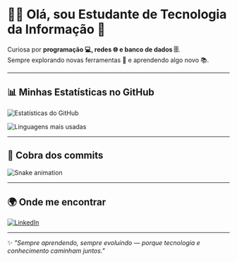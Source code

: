 # 👨‍💻 Olá, sou Estudante de **Tecnologia da Informação** 🚀
Curiosa por **programação 💻, redes 🌐 e banco de dados 🗄️**.  
Sempre explorando novas ferramentas 🔧 e aprendendo algo novo 📚.  

---

## 📊 Minhas Estatísticas no GitHub
![Estatísticas do GitHub](https://github-readme-stats.vercel.app/api?username=RaissaSouza06&show_icons=true&theme=tokyonight)  

![Linguagens mais usadas](https://github-readme-stats.vercel.app/api/top-langs/?username=RaissaSouza06&layout=compact&theme=tokyonight)

---

## 🐍 Cobra dos commits
![Snake animation](https://github.com/SEU-USUARIO/SEU-USUARIO/blob/output/github-contribution-grid-snake.svg)

---

## 🌍 Onde me encontrar
[![LinkedIn](https://img.shields.io/badge/LinkedIn-0077B5?style=for-the-badge&logo=linkedin&logoColor=white)](https://www.linkedin.com/in/raiosouza)  

---

✨ *"Sempre aprendendo, sempre evoluindo — porque tecnologia e conhecimento caminham juntos."*
<!--
**RaissaSouza06/RaissaSouza06** is a ✨ _special_ ✨ repository because its `README.md` (this file) appears on your GitHub profile.

Here are some ideas to get you started:

- 🔭 I’m currently working on ...
- 🌱 I’m currently learning ...
- 👯 I’m looking to collaborate on ...
- 🤔 I’m looking for help with ...
- 💬 Ask me about ...
- 📫 How to reach me: ...
- 😄 Pronouns: ...
- ⚡ Fun fact: ...
-->
